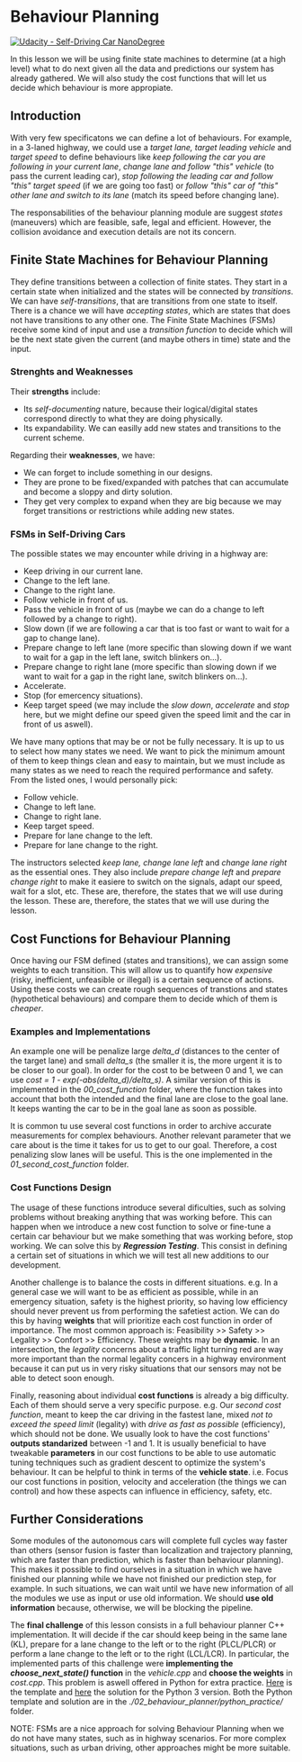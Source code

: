 # Behaviour Planning

[![Udacity - Self-Driving Car NanoDegree](https://s3.amazonaws.com/udacity-sdc/github/shield-carnd.svg)](http://www.udacity.com/drive)

In this lesson we will be using finite state machines to determine (at a high level) what to do next given all the data and predictions our system has already gathered. We will also study the cost functions that will let us decide which behaviour is more appropiate.

## Introduction
With very few specificatons we can define a lot of behaviours. For example, in a 3-laned highway, we could use a *target lane, target leading vehicle* and *target speed* to define behaviours like *keep following the car you are following in your current lane*, *change lane and follow "this" vehicle* (to pass the current leading car), *stop following the leading car and follow "this" target speed* (if we are going too fast) or *follow "this" car of "this" other lane and switch to its lane* (match its speed before changing lane).

The responsabilities of the behaviour planning module are suggest *states* (maneuvers) which are feasible, safe, legal and efficient. However, the collision avoidance and execution details are not its concern.


## Finite State Machines for Behaviour Planning
They define transitions between a collection of finite states. They start in a certain state when initialized and the states will be connected by *transitions*. We can have *self-transitions*, that are transitions from one state to itself. There is a chance we will have *accepting states*, which are states that does not have transitions to any other one. The Finite State Machines (FSMs) receive some kind of input and use a *transition function* to decide which will be the next state given the current (and maybe others in time) state and the input.

### Strenghts and Weaknesses
Their **strengths** include:

- Its *self-documenting* nature, because their logical/digital states correspond directly to what they are doing physically.
- Its expandability. We can easilly add new states and transitions to the current scheme.

Regarding their **weaknesses**, we have:

- We can forget to include something in our designs.
- They are prone to be fixed/expanded with patches that can accumulate and become a sloppy and dirty solution.
- They get very complex to expand when they are big because we may forget transitions or restrictions while adding new states.

### FSMs in Self-Driving Cars
The possible states we may encounter while driving in a highway are:

- Keep driving in our current lane.
- Change to the left lane.
- Change to the right lane.
- Follow vehicle in front of us.
- Pass the vehicle in front of us (maybe we can do a change to left followed by a change to right).
- Slow down (if we are following a car that is too fast or want to wait for a gap to change lane).
- Prepare change to left lane (more specific than slowing down if we want to wait for a gap in the left lane, switch blinkers on...).
- Prepare change to right lane (more specific than slowing down if we want to wait for a gap in the right lane, switch blinkers on...).
- Accelerate.
- Stop (for emercency situations).
- Keep target speed (we may include the *slow down*, *accelerate* and *stop* here, but we might define our speed given the speed limit and the car in front of us aswell).

We have many options that may be or not be fully necessary. It is up to us to select how many states we need. We want to pick the minimum amount of them to keep things clean and easy to maintain, but we must include as many states as we need to reach the required performance and safety. From the listed ones, I would personally pick:

- Follow vehicle.
- Change to left lane.
- Change to right lane.
- Keep target speed.
- Prepare for lane change to the left.
- Prepare for lane change to the right.

The instructors selected *keep lane, change lane left* and *change lane right* as the essential ones. They also include *prepare change left* and *prepare change right* to make it easiere to switch on the signals, adapt our speed, wait for a slot, etc. These are, therefore, the states that we will use during the lesson. These are, therefore, the states that we will use during the lesson.


## Cost Functions for Behaviour Planning
Once having our FSM defined (states and transitions), we can assign some weights to each transition. This will allow us to quantify how *expensive* (risky, inefficient, unfeasible or illegal) is a certain sequence of actions. Using these costs we can create rough sequences of transtions and states (hypothetical behaviours) and compare them to decide which of them is *cheaper*. 

### Examples and Implementations
An example one will be penalize large *delta_d* (distances to the center of the target lane) and small *delta_s* (the smaller it is, the more urgent it is to be closer to our goal). In order for the cost to be between 0 and 1, we can use *cost = 1 - exp(-abs(delta_d)/delta_s)*. A similar version of this is implemented in the *00_cost_function* folder, where the function takes into account that both the intended and the final lane are close to the goal lane. It keeps wanting the car to be in the goal lane as soon as possible.

It is common tu use several cost functions in order to archive accurate measurements for complex behaviours. Another relevant parameter that we care about is the time it takes for us to get to our goal. Therefore, a cost penalizing slow lanes will be useful. This is the one implemented in the *01_second_cost_function* folder.

### Cost Functions Design
The usage of these functions introduce several dificulties, such as solving problems without breaking anything that was working before. This can happen when we introduce a new cost function to solve or fine-tune a certain car behaviour but we make something that was working before, stop working. We can solve this by ***Regression Testing***. This consist in defining a certain set of situations in which we will test all new additions to our development.

Another challenge is to balance the costs in different situations. e.g. In a general case we will want to be as efficient as possible, while in an emergency situation, safety is the highest priority, so having low efficiency should never prevent us from performing the safetiest action. We can do this by having **weights** that will prioritize each cost function in order of importance. The most common approach is: Feasibility >> Safety >> Legality >> Confort >> Efficiency. These weights may be **dynamic**. In an intersection, the *legality* concerns about a traffic light turning red are way more important than the normal legality concers in a highway environment because it can put us in very risky situations that our sensors may not be able to detect soon enough.

Finally, reasoning about individual **cost functions** is already a big difficulty. Each of them should serve a very specific purpose. e.g. Our *second cost function*, meant to keep the car driving in the fastest lane, mixed *not to exceed the speed limit* (legality) with *drive as fast as possible* (efficiency), which should not be done. We usually look to have the cost functions' **outputs standarized** between -1 and 1. It is usually beneficial to have tweakable **parameters** in our cost functions to be able to use automatic tuning techniques such as gradient descent to optimize the system's behaviour. It can be helpful to think in terms of the **vehicle state**. i.e. Focus our cost functions in position, velocity and acceleration (the things we can control) and how these aspects can influence in efficiency, safety, etc.


## Further Considerations
Some modules of the autonomous cars will complete full cycles way faster than others (sensor fusion is faster than localization and trajectory planning, which are faster than prediction, which is faster than behaviour planning). This makes it possible to find ourselves in a situation in which we have finished our planning while we have not finished our prediction step, for example. In such situations, we can wait until we have new information of all the modules we use as input or use old information. We should **use old information** because, otherwise, we will be blocking the pipeline.

The **final challenge** of this lesson consists in a full behaviour planner C++ implementation. It will decide if the car should keep being in the same lane (KL), prepare for a lane change to the left or to the right (PLCL/PLCR) or perform a lane change to the left or to the right (LCL/LCR). In particular, the implemented parts of this challenge were **implementing the *choose_next_state()* function** in the *vehicle.cpp* and **choose the weights** in *cost.cpp*. This problem is aswell offered in Python for extra practice. [Here](http://video.udacity-data.com.s3.amazonaws.com/topher/2017/November/5a024c18_python-3-practice/python-3-practice.zip) is the template and [here](http://video.udacity-data.com.s3.amazonaws.com/topher/2017/November/5a024c70_python-3-solution/python-3-solution.zip) the solution for the Python 3 version. Both the Python template and solution are in the *./02_behaviour_planner/python_practice/* folder.

NOTE: FSMs are a nice approach for solving Behaviour Planning when we do not have many states, such as in highway scenarios. For more complex situations, such as urban driving, other approaches might be more suitable.
